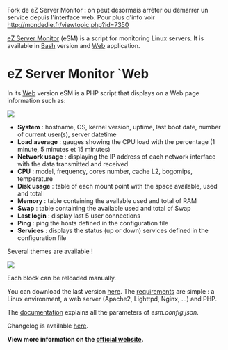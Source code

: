Fork de eZ Server Monitor : on peut désormais arrêter ou démarrer un service depuis l'interface web. Pour plus d'info voir http://mondedie.fr/viewtopic.php?id=7350



[eZ Server Monitor](http://www.ezservermonitor.com) (eSM) is a script for monitoring Linux servers. It is available in [Bash](http://www.ezservermonitor.com/esm-sh/features) version and [Web](http://www.ezservermonitor.com/esm-web/features) application.

# eZ Server Monitor `Web

In its [Web](http://www.ezservermonitor.com/esm-web/features) version eSM is a PHP script that displays on a Web page information such as:

![](http://www.ezservermonitor.com/uploads/esm_web/esm-web_dashboard-complete.png)

- **System** : hostname, OS, kernel version, uptime, last boot date, number of current user(s), server datetime
- **Load average** : gauges showing the CPU load with the percentage (1 minute, 5 minutes et 15 minutes)
- **Network usage** : displaying the IP address of each network interface with the data transmitted and received
- **CPU** : model, frequency, cores number, cache L2, bogomips, temperature
- **Disk usage** : table of each mount point with the space available, used and total
- **Memory** : table containing the available used and total of RAM
- **Swap** : table containing the available used and total of Swap
- **Last login** : display last 5 user connections
- **Ping** : ping the hosts defined in the configuration file
- **Services** : displays the status (up or down) services defined in the configuration file

Several themes are available !

![](http://www.ezservermonitor.com/uploads/esm_web/esm-web_themes.png)

Each block can be reloaded manually.

You can download the last version [here](http://www.ezservermonitor.com/esm-web/downloads). The [requirements](http://www.ezservermonitor.com/esm-web/documentation) are simple : a Linux environment, a web server (Apache2, Lighttpd, Nginx, ...) and PHP.

The [documentation](http://www.ezservermonitor.com/esm-web/documentation) explains all the parameters of *esm.config.json*.

Changelog is available [here](http://www.ezservermonitor.com/esm-web/changelog).

**View more information on the [official website](http://www.ezservermonitor.com/esm-web/features).**
